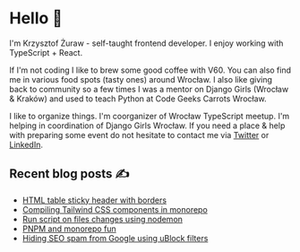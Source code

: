 # Hello 👋

I'm Krzysztof Żuraw - self-taught frontend developer. I enjoy working with TypeScript + React.

If I'm not coding I like to brew some good coffee with V60. You can also find me in
various food spots (tasty ones) around Wrocław. I also like giving back to community so a few times
I was a mentor on Django Girls (Wrocław & Kraków) and used to teach Python at Code Geeks Carrots Wrocław.

I like to organize things. I'm coorganizer of Wrocław TypeScript meetup.
I'm helping in coordination of Django Girls Wrocław.
If you need a place & help with preparing some event do not hesitate to contact me via
[Twitter](https://twitter.com/krzysztof_zuraw) or [LinkedIn](https://pl.linkedin.com/in/krzysztofzuraw).

## Recent blog posts ✍️

<!-- FEED-START -->
- [HTML table sticky header with borders](https://krzysztofzuraw.com/2022/html-table-sticky-header-with-borders/)
- [Compiling Tailwind CSS components in monorepo](https://krzysztofzuraw.com/2022/compiling-tailwind-css-components-in-monorepo/)
- [Run script on files changes using nodemon](https://krzysztofzuraw.com/2022/run-script-on-files-changes-using-nodemon/)
- [PNPM and monorepo fun](https://krzysztofzuraw.com/2022/pnpm-and-monorepo-fun/)
- [Hiding SEO spam from Google using uBlock filters](https://krzysztofzuraw.com/2022/hiding-seo-spam-from-google-using-ublock-filters/)
<!-- FEED-END -->